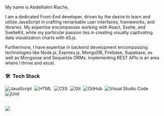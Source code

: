  My name is Abdelhalim Riache,
 
I am a dedicated Front-End developer, driven by the desire to learn and utilize JavaScript in crafting remarkable user interfaces, frameworks, and libraries. My expertise encompasses working with React, Svelte, and SvelteKit, while my particular passion lies in creating visually captivating data visualization charts with d3.js.

Furthermore, I have expertise in backend development encompassing technologies like Node.js, Express.js, MongoDB, Firebase, Supabase, as well as Mongoose and Sequelize ORMs. Implementing REST APIs is an area where I thrive and excel.

### 🛠 &nbsp;Tech Stack

![JavaScript](https://img.shields.io/badge/-JavaScript-05122A?style=flat&logo=javascript)&nbsp;
![HTML](https://img.shields.io/badge/-HTML-05122A?style=flat&logo=HTML5)&nbsp;
![CSS](https://img.shields.io/badge/-CSS-05122A?style=flat&logo=CSS3&logoColor=1572B6)&nbsp;
![Git](https://img.shields.io/badge/-Git-05122A?style=flat&logo=git)&nbsp;
![GitHub](https://img.shields.io/badge/-GitHub-05122A?style=flat&logo=github)&nbsp;
![Visual Studio Code](https://img.shields.io/badge/-Visual%20Studio%20Code-05122A?style=flat&logo=visual-studio-code&logoColor=007ACC)&nbsp;
![jUnit](https://img.shields.io/badge/jUnit%20-%23150458.svg?&style=flat&logo=Java&logoColor=white)&nbsp;

<br>

<img src="https://github-readme-stats.vercel.app/api?username=ryu-man&show_icons=true&theme=tokyonight"/>

<br> 

  
